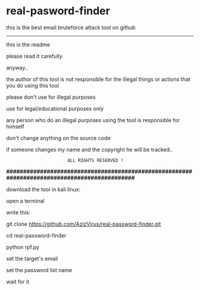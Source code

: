 # real-pasword-finder


this is the best email bruteforce attack tool on github



************************************************************
this is the readme

please read it carefully

anyway..
												
the author of this tool is not responsible for the illegal things or actions that you do using this tool
						
please don't use for illegal purposes
								
use for legal/educational purposes only
										
any person who do an illegal purposes using the tool is responsible for himself
						
don't change anything on the source code 

if someone changes my name and the copyright he will be tracked..

                           ALL RIGHTS RESERVED !
			   
**#############################################################################################**

download the tool in kali linux:

open a terminal

write this: 

git clone https://github.com/AzizVirus/real-password-finder.git

cd real-password-finder

python rpf.py

set the target's email

set the password list name

wait for it
